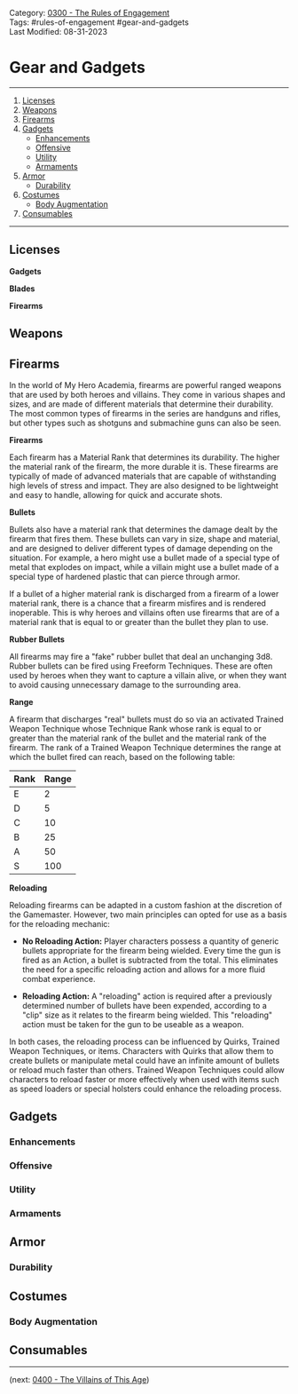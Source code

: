 Category: [0300 - The Rules of Engagement](0300%20-%20The%20Rules%20of%20Engagement.md)  
Tags: #rules-of-engagement #gear-and-gadgets  
Last Modified: 08-31-2023  
# Gear and Gadgets

****

1. [Licenses](Gear%20and%20Gadgets.md#licenses)
2. [Weapons](Gear%20and%20Gadgets.md#weapons)
3. [Firearms](Gear%20and%20Gadgets.md#firearms)
4. [Gadgets](Gear%20and%20Gadgets.md#gadgets)
	- [Enhancements](Gear%20and%20Gadgets.md#enhancements)
	- [Offensive](Gear%20and%20Gadgets.md#offensive)
	- [Utility](Gear%20and%20Gadgets.md#utility)
	- [Armaments](Gear%20and%20Gadgets.md#armaments)
5. [Armor](Gear%20and%20Gadgets.md#armor)
	- [Durability](Gear%20and%20Gadgets.md#durability)
6. [Costumes](Gear%20and%20Gadgets.md#costumes)
	- [Body Augmentation](Gear%20and%20Gadgets.md#body-augmentation)
7. [Consumables](Gear%20and%20Gadgets.md#consumables)

****
## Licenses

**Gadgets**

**Blades**

**Firearms**
## Weapons

## Firearms

In the world of My Hero Academia, firearms are powerful ranged weapons that are used by both heroes and villains. They come in various shapes and sizes, and are made of different materials that determine their durability. The most common types of firearms in the series are handguns and rifles, but other types such as shotguns and submachine guns can also be seen.

**Firearms**

Each firearm has a Material Rank that determines its durability. The higher the material rank of the firearm, the more durable it is. These firearms are typically of made of advanced materials that are capable of withstanding high levels of stress and impact. They are also designed to be lightweight and easy to handle, allowing for quick and accurate shots.

**Bullets**

Bullets also have a material rank that determines the damage dealt by the firearm that fires them. These bullets can vary in size, shape and material, and are designed to deliver different types of damage depending on the situation. For example, a hero might use a bullet made of a special type of metal that explodes on impact, while a villain might use a bullet made of a special type of hardened plastic that can pierce through armor.

If a bullet of a higher material rank is discharged from a firearm of a lower material rank, there is a chance that a firearm misfires and is rendered inoperable. This is why heroes and villains often use firearms that are of a material rank that is equal to or greater than the bullet they plan to use.

**Rubber Bullets**

All firearms may fire a "fake" rubber bullet that deal an unchanging 3d8. Rubber bullets can be fired using Freeform Techniques. These are often used by heroes when they want to capture a villain alive, or when they want to avoid causing unnecessary damage to the surrounding area.

**Range**

A firearm that discharges "real" bullets must do so via an activated Trained Weapon Technique whose Technique Rank whose rank is equal to or greater than the material rank of the bullet and the material rank of the firearm. The rank of a Trained Weapon Technique determines the range at which the bullet fired can reach, based on the following table:

| Rank      | Range       |
|-----------|-------------|
| E         | 2           |
| D         | 5           |
| C         | 10          |
| B         | 25          |
| A         | 50          |
| S         | 100         |

**Reloading**

Reloading firearms can be adapted in a custom fashion at the discretion of the Gamemaster. However, two main principles can opted for use as a basis for the reloading mechanic:

- **No Reloading Action:** Player characters possess a quantity of generic bullets appropriate for the firearm being wielded. Every time the gun is fired as an Action, a bullet is subtracted from the total. This eliminates the need for a specific reloading action and allows for a more fluid combat experience.

- **Reloading Action:** A "reloading" action is required after a previously determined number of bullets have been expended, according to a "clip" size as it relates to the firearm being wielded. This "reloading" action must be taken for the gun to be useable as a weapon.

In both cases, the reloading process can be influenced by Quirks, Trained Weapon Techniques, or items. Characters with Quirks that allow them to create bullets or manipulate metal could have an infinite amount of bullets or reload much faster than others. Trained Weapon Techniques could allow characters to reload faster or more effectively when used with items such as speed loaders or special holsters could enhance the reloading process.
## Gadgets

### Enhancements

### Offensive

### Utility

### Armaments

## Armor

### Durability

## Costumes

### Body Augmentation

## Consumables

****

(next: [0400 - The Villains of This Age](../0400%20-%20The%20Villains%20of%20This%20Age/0400%20-%20The%20Villains%20of%20This%20Age.md))